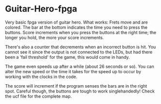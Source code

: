 # Guitar-Hero-fpga
Very basic fpga version of guitar hero. 
What works: Frets move and are colored. The bar at the bottom indicates the time you need to press the buttons.
Score increments when you press the buttons at the right time; the longer you hold, the more your score increments.

There's also a counter that decrements when an incorrect button is hit. You cannot see it since the output is not connected to the LEDs, but had there been a 'fail threshold' for the game, this would come in handy.

The game even speeds up after a while (about 26 seconds or so). You can alter the new speed or the time it takes for the speed up to occur by working with the clocks in the code.

The score will increment if the program senses the bars are in the right spot. 
Careful though, the buttons are tough to work singlehandedly! Check the ucf file for the complete map.




